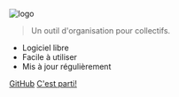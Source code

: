 ![logo](https://agorakit.org/images/agorakit-logo.svg)

> Un outil d'organisation pour collectifs.

- Logiciel libre
- Facile à utiliser
- Mis à jour régulièrement

[GitHub](https://github.com/agorakit/agorakit/)
[C'est parti!](#bienvenue)